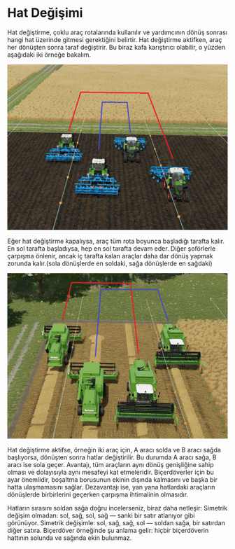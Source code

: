 # Hat Değişimi


Hat değiştirme, çoklu araç rotalarında kullanılır ve yardımcının dönüş sonrası hangi hat üzerinde gitmesi gerektiğini belirtir.
Hat değiştirme aktifken, araç her dönüşten sonra taraf değiştirir.
Bu biraz kafa karıştırıcı olabilir, o yüzden aşağıdaki iki örneğe bakalım.


![Image](https://raw.githubusercontent.com/Jan2903/CourseplayHelp/refs/heads/main/translation_data/regularchange_0_0_1020_765.png)


Eğer hat değiştirme kapalıysa, araç tüm rota boyunca başladığı tarafta kalır.
En sol tarafta başladıysa, hep en sol tarafta devam eder. Diğer şoförlerle çarpışma önlenir,
ancak iç tarafta kalan araçlar daha dar dönüş yapmak zorunda kalır.(sola dönüşlerde en soldaki, sağa dönüşlerde en sağdaki)



![Image](https://raw.githubusercontent.com/Jan2903/CourseplayHelp/refs/heads/main/translation_data/symetricchange_0_0_1020_765.png)


Hat değiştirme aktifse, örneğin iki araç için, A aracı solda ve B aracı sağda başlıyorsa, dönüşten sonra hatlar değiştirilir.
Bu durumda A aracı sağa, B aracı ise sola geçer.
Avantajı, tüm araçların aynı dönüş genişliğine sahip olması ve dolayısıyla aynı mesafeyi kat etmeleridir.
Biçerdöverler için bu ayar önemlidir, boşaltma borusunun ekinin dışında kalmasını ve başka bir hatta ulaşmamasını sağlar.
Dezavantajı ise, yan yana hatlardaki araçların dönüşlerde birbirlerini geçerken çarpışma ihtimalinin olmasıdır.

Hatların sırasını soldan sağa doğru incelerseniz, biraz daha netleşir:
Simetrik değişim olmadan: sol, sağ, sol, sağ — sanki bir satır atlanıyor gibi görünüyor.
Simetrik değişimle: sol, sağ, sağ, sol — soldan sağa, bir satırdan diğer satıra.
Biçerdöver örneğinde şu anlama gelir: hiçbir biçerdöverin hattının solunda ve sağında ekin bulunmaz.


